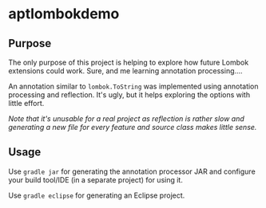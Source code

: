 # aptlombokdemo

## Purpose

The only purpose of this project is helping to explore how future Lombok extensions could work.
Sure, and me learning annotation processing....

An annotation similar to `lombok.ToString` was implemented using annotation processing and reflection.
It's ugly, but it helps exploring the options with little effort.

*Note that it's unusable for a real project as reflection is rather slow and generating a new file for every feature and source class makes little sense.*

## Usage

Use `gradle jar` for generating the annotation processor JAR and configure your build tool/IDE (in a separate project) for using it.

Use `gradle eclipse` for generating an Eclipse project.
